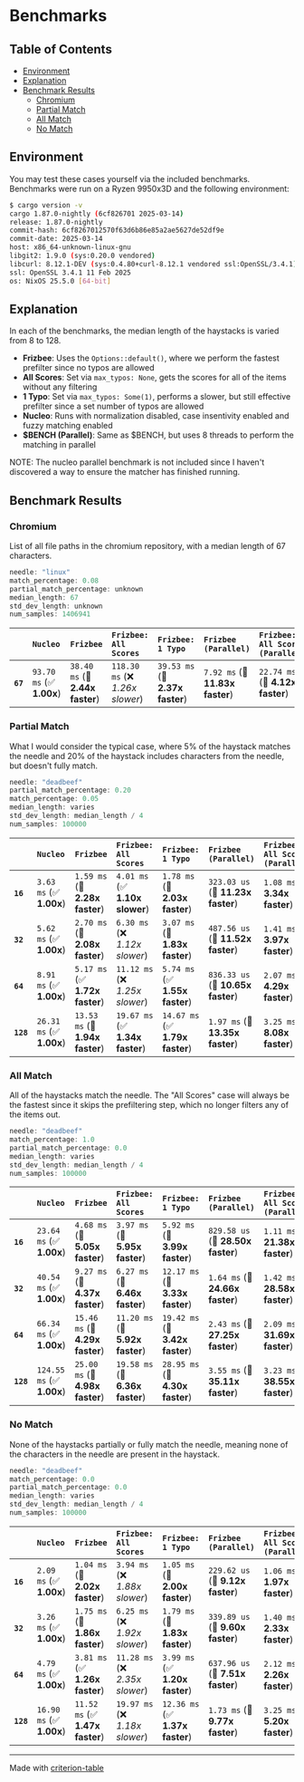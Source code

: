 # Benchmarks

## Table of Contents

- [Environment](#environment)
- [Explanation](#explanation)
- [Benchmark Results](#benchmark-results)
    - [Chromium](#chromium)
    - [Partial Match](#partial-match)
    - [All Match](#all-match)
    - [No Match](#no-match)

## Environment

You may test these cases yourself via the included benchmarks. Benchmarks were run on a Ryzen 9950x3D and the following environment:

```bash
$ cargo version -v
cargo 1.87.0-nightly (6cf826701 2025-03-14)
release: 1.87.0-nightly
commit-hash: 6cf8267012570f63d6b86e85a2ae5627de52df9e
commit-date: 2025-03-14
host: x86_64-unknown-linux-gnu
libgit2: 1.9.0 (sys:0.20.0 vendored)
libcurl: 8.12.1-DEV (sys:0.4.80+curl-8.12.1 vendored ssl:OpenSSL/3.4.1)
ssl: OpenSSL 3.4.1 11 Feb 2025
os: NixOS 25.5.0 [64-bit]
```

## Explanation

In each of the benchmarks, the median length of the haystacks is varied from 8 to 128.

- **Frizbee**: Uses the `Options::default()`, where we perform the fastest prefilter since no typos are allowed
- **All Scores**: Set via `max_typos: None`, gets the scores for all of the items without any filtering
- **1 Typo**: Set via `max_typos: Some(1)`, performs a slower, but still effective prefilter since a set number of typos are allowed
- **Nucleo**: Runs with normalization disabled, case insentivity enabled and fuzzy matching enabled
- **\$BENCH (Parallel)**: Same as $BENCH, but uses 8 threads to perform the matching in parallel

NOTE: The nucleo parallel benchmark is not included since I haven't discovered a way to ensure the matcher has finished running.

## Benchmark Results

### Chromium

List of all file paths in the chromium repository, with a median length of 67 characters.
```rust
needle: "linux"
match_percentage: 0.08
partial_match_percentage: unknown
median_length: 67
std_dev_length: unknown
num_samples: 1406941
```

|          | `Nucleo`                 | `Frizbee`                       | `Frizbee: All Scores`            | `Frizbee: 1 Typo`               | `Frizbee (Parallel)`            | `Frizbee: All Scores (Parallel)`           |
|:---------|:-------------------------|:--------------------------------|:---------------------------------|:--------------------------------|:--------------------------------|:------------------------------------------ |
| **`67`** | `93.70 ms` (✅ **1.00x**) | `38.40 ms` (🚀 **2.44x faster**) | `118.30 ms` (❌ *1.26x slower*)   | `39.53 ms` (🚀 **2.37x faster**) | `7.92 ms` (🚀 **11.83x faster**) | `22.74 ms` (🚀 **4.12x faster**)            |

### Partial Match

What I would consider the typical case, where 5% of the haystack matches the needle and 20% of the haystack includes characters from the needle, but doesn't fully match.

```rust
needle: "deadbeef"
partial_match_percentage: 0.20
match_percentage: 0.05
median_length: varies
std_dev_length: median_length / 4
num_samples: 100000
```

|           | `Nucleo`                 | `Frizbee`                       | `Frizbee: All Scores`           | `Frizbee: 1 Typo`               | `Frizbee (Parallel)`              | `Frizbee: All Scores (Parallel)`           |
|:----------|:-------------------------|:--------------------------------|:--------------------------------|:--------------------------------|:----------------------------------|:------------------------------------------ |
| **`16`**  | `3.63 ms` (✅ **1.00x**)  | `1.59 ms` (🚀 **2.28x faster**)  | `4.01 ms` (✅ **1.10x slower**)  | `1.78 ms` (🚀 **2.03x faster**)  | `323.03 us` (🚀 **11.23x faster**) | `1.08 ms` (🚀 **3.34x faster**)             |
| **`32`**  | `5.62 ms` (✅ **1.00x**)  | `2.70 ms` (🚀 **2.08x faster**)  | `6.30 ms` (❌ *1.12x slower*)    | `3.07 ms` (🚀 **1.83x faster**)  | `487.56 us` (🚀 **11.52x faster**) | `1.41 ms` (🚀 **3.97x faster**)             |
| **`64`**  | `8.91 ms` (✅ **1.00x**)  | `5.17 ms` (✅ **1.72x faster**)  | `11.12 ms` (❌ *1.25x slower*)   | `5.74 ms` (✅ **1.55x faster**)  | `836.33 us` (🚀 **10.65x faster**) | `2.07 ms` (🚀 **4.29x faster**)             |
| **`128`** | `26.31 ms` (✅ **1.00x**) | `13.53 ms` (🚀 **1.94x faster**) | `19.67 ms` (✅ **1.34x faster**) | `14.67 ms` (✅ **1.79x faster**) | `1.97 ms` (🚀 **13.35x faster**)   | `3.25 ms` (🚀 **8.08x faster**)             |

### All Match

All of the haystacks match the needle. The "All Scores" case will always be the fastest since it skips the prefiltering step, which no longer filters any of the items out.

```rust
needle: "deadbeef"
match_percentage: 1.0
partial_match_percentage: 0.0
median_length: varies
std_dev_length: median_length / 4
num_samples: 100000
```

|           | `Nucleo`                  | `Frizbee`                       | `Frizbee: All Scores`           | `Frizbee: 1 Typo`               | `Frizbee (Parallel)`              | `Frizbee: All Scores (Parallel)`           |
|:----------|:--------------------------|:--------------------------------|:--------------------------------|:--------------------------------|:----------------------------------|:------------------------------------------ |
| **`16`**  | `23.64 ms` (✅ **1.00x**)  | `4.68 ms` (🚀 **5.05x faster**)  | `3.97 ms` (🚀 **5.95x faster**)  | `5.92 ms` (🚀 **3.99x faster**)  | `829.58 us` (🚀 **28.50x faster**) | `1.11 ms` (🚀 **21.38x faster**)            |
| **`32`**  | `40.54 ms` (✅ **1.00x**)  | `9.27 ms` (🚀 **4.37x faster**)  | `6.27 ms` (🚀 **6.46x faster**)  | `12.17 ms` (🚀 **3.33x faster**) | `1.64 ms` (🚀 **24.66x faster**)   | `1.42 ms` (🚀 **28.58x faster**)            |
| **`64`**  | `66.34 ms` (✅ **1.00x**)  | `15.46 ms` (🚀 **4.29x faster**) | `11.20 ms` (🚀 **5.92x faster**) | `19.42 ms` (🚀 **3.42x faster**) | `2.43 ms` (🚀 **27.25x faster**)   | `2.09 ms` (🚀 **31.69x faster**)            |
| **`128`** | `124.55 ms` (✅ **1.00x**) | `25.00 ms` (🚀 **4.98x faster**) | `19.58 ms` (🚀 **6.36x faster**) | `28.95 ms` (🚀 **4.30x faster**) | `3.55 ms` (🚀 **35.11x faster**)   | `3.23 ms` (🚀 **38.55x faster**)            |

### No Match

None of the haystacks partially or fully match the needle, meaning none of the characters in the needle are present in the haystack.

```rust
needle: "deadbeef"
match_percentage: 0.0
partial_match_percentage: 0.0
median_length: varies
std_dev_length: median_length / 4
num_samples: 100000
```

|           | `Nucleo`                 | `Frizbee`                       | `Frizbee: All Scores`           | `Frizbee: 1 Typo`               | `Frizbee (Parallel)`             | `Frizbee: All Scores (Parallel)`           |
|:----------|:-------------------------|:--------------------------------|:--------------------------------|:--------------------------------|:---------------------------------|:------------------------------------------ |
| **`16`**  | `2.09 ms` (✅ **1.00x**)  | `1.04 ms` (🚀 **2.02x faster**)  | `3.94 ms` (❌ *1.88x slower*)    | `1.05 ms` (🚀 **2.00x faster**)  | `229.62 us` (🚀 **9.12x faster**) | `1.06 ms` (🚀 **1.97x faster**)             |
| **`32`**  | `3.26 ms` (✅ **1.00x**)  | `1.75 ms` (🚀 **1.86x faster**)  | `6.25 ms` (❌ *1.92x slower*)    | `1.79 ms` (🚀 **1.83x faster**)  | `339.89 us` (🚀 **9.60x faster**) | `1.40 ms` (🚀 **2.33x faster**)             |
| **`64`**  | `4.79 ms` (✅ **1.00x**)  | `3.81 ms` (✅ **1.26x faster**)  | `11.28 ms` (❌ *2.35x slower*)   | `3.99 ms` (✅ **1.20x faster**)  | `637.96 us` (🚀 **7.51x faster**) | `2.12 ms` (🚀 **2.26x faster**)             |
| **`128`** | `16.90 ms` (✅ **1.00x**) | `11.52 ms` (✅ **1.47x faster**) | `19.97 ms` (❌ *1.18x slower*)   | `12.36 ms` (✅ **1.37x faster**) | `1.73 ms` (🚀 **9.77x faster**)   | `3.25 ms` (🚀 **5.20x faster**)             |

---
Made with [criterion-table](https://github.com/nu11ptr/criterion-table)

